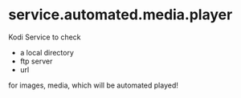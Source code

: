 # service.automated.media.player

Kodi Service to check 

- a local directory
- ftp server
- url

for images, media, which will be automated played!